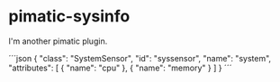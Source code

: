 pimatic-sysinfo
=======================

I'm another pimatic plugin.

´´´json
{
  "class": "SystemSensor",
  "id": "syssensor",
  "name": "system",
  "attributes": [
    {
      "name": "cpu"
    },
    {
      "name": "memory"
    }
  ]
}
´´´
